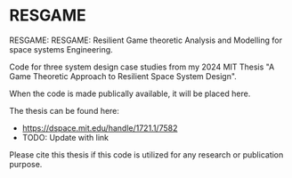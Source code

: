 # RESGAME
RESGAME: RESGAME: Resilient Game theoretic Analysis and Modelling for space systems Engineering.

Code for three system design case studies from my 2024 MIT Thesis "A Game Theoretic Approach to Resilient Space System Design".

When the code is made publically available, it will be placed here.

The thesis can be found here:
- https://dspace.mit.edu/handle/1721.1/7582
- TODO: Update with link

Please cite this thesis if this code is utilized for any research or publication purpose. 
